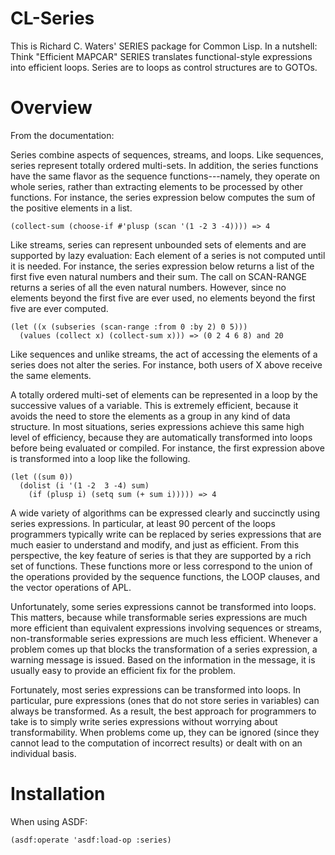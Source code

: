 # CL-Series

This is Richard C. Waters' SERIES package for Common Lisp. In a nutshell: Think "Efficient MAPCAR" SERIES translates functional-style expressions into efficient loops. Series are to loops as control structures are to GOTOs.

# Overview
From the documentation:

Series combine aspects of sequences, streams, and loops.  Like sequences,
series represent totally ordered multi-sets.  In addition, the series
functions have the same flavor as the sequence functions---namely, they
operate on whole series, rather than extracting elements to be processed by
other functions.  For instance, the series expression below computes the
sum of the positive elements in a list.

```
(collect-sum (choose-if #'plusp (scan '(1 -2 3 -4)))) => 4
```

Like streams, series can represent unbounded sets of elements and are
supported by lazy evaluation: Each element of a series is not computed
until it is needed.  For instance, the series expression below returns a
list of the first five even natural numbers and their sum.  The call on
SCAN-RANGE returns a series of all the even natural numbers.  However,
since no elements beyond the first five are ever used, no elements beyond
the first five are ever computed.

```
(let ((x (subseries (scan-range :from 0 :by 2) 0 5))) 
  (values (collect x) (collect-sum x))) => (0 2 4 6 8) and 20
```

Like sequences and unlike streams, the act of accessing the elements of a
series does not alter the series.  For instance, both users of X above
receive the same elements.

A totally ordered multi-set of elements can be represented in a loop by the
successive values of a variable.  This is extremely efficient, because it
avoids the need to store the elements as a group in any kind of data
structure.  In most situations, series expressions achieve this same high
level of efficiency, because they are automatically transformed into loops
before being evaluated or compiled.  For instance, the first expression
above is transformed into a loop like the following.

```
(let ((sum 0)) 
  (dolist (i '(1 -2  3 -4) sum) 
    (if (plusp i) (setq sum (+ sum i))))) => 4
```

A wide variety of algorithms can be expressed clearly and succinctly using
series expressions.  In particular, at least 90 percent of the loops
programmers typically write can be replaced by series expressions that are
much easier to understand and modify, and just as efficient.   From this
perspective, the key feature of series is that they are supported by a rich
set of functions.  These functions more or less correspond to the union of
the operations provided by the sequence functions, the LOOP clauses, and
the vector operations of APL.

Unfortunately, some series expressions cannot be transformed into loops.
This matters, because while transformable series expressions are much more
efficient than equivalent expressions involving sequences or streams,
non-transformable series expressions are much less efficient.  Whenever a
problem comes up that blocks the transformation of a series expression, a
warning message is issued.  Based on the information in the message, it is
usually easy to provide an efficient fix for the problem.

Fortunately, most series expressions can be transformed into loops.  In
particular, pure expressions (ones that do not store series in variables)
can always be transformed.  As a result, the best approach for programmers
to take is to simply write series expressions without worrying about
transformability.  When problems come up, they can be ignored (since they
cannot lead to the computation of incorrect results) or dealt with on an
individual basis.

# Installation

When using ASDF:
```
(asdf:operate 'asdf:load-op :series)
```